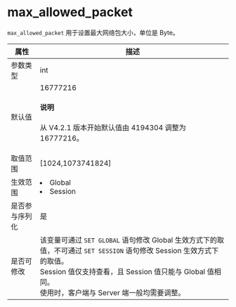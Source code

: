 # max_allowed_packet

`max_allowed_packet` 用于设置最大网络包大小，单位是 Byte。

| **属性**  |                                                       **描述**                                                       |
|---------|--------------------------------------------------------------------------------------------------------------------|
| 参数类型    | int                             |
| 默认值     |   16777216      <main id="notice" type='explain'><h4>说明</h4><p>从 V4.2.1 版本开始默认值由 4194304 调整为 16777216。</p></main>                 |
| 取值范围    | \[1024,1073741824\]             |
| 生效范围    | <li> Global   <li> Session            |
| 是否参与序列化 | 是                               |
| 是否可修改   | 该变量可通过 `SET GLOBAL` 语句修改 Global 生效方式下的取值，不可通过 `SET SESSION` 语句修改 Session 生效方式下的取值。<br>Session 值仅支持查看，且 Session 值只能与 Global 值相同。<br>使用时，客户端与 Server 端一般均需要调整。 |
